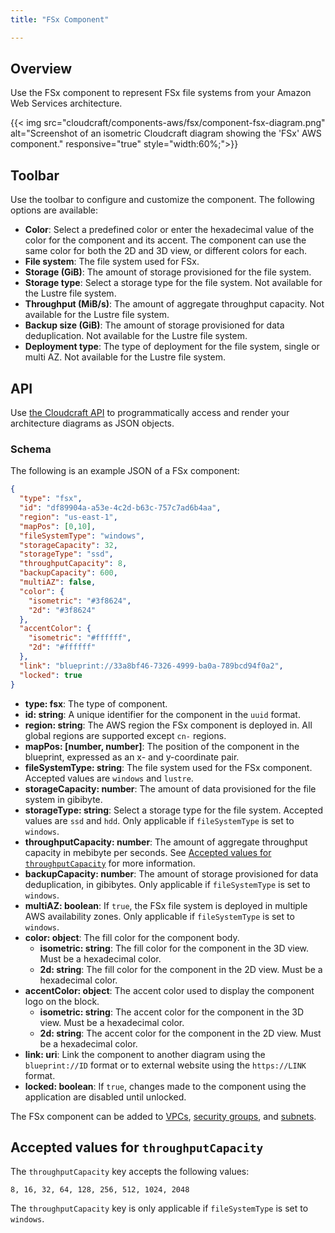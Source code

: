 ```yaml
---
title: "FSx Component"

---
```

## Overview

Use the FSx component to represent FSx file systems from your Amazon Web Services architecture.

{{< img src="cloudcraft/components-aws/fsx/component-fsx-diagram.png" alt="Screenshot of an isometric Cloudcraft diagram showing the 'FSx' AWS component." responsive="true" style="width:60%;">}}

## Toolbar

Use the toolbar to configure and customize the component. The following options are available:

- **Color**: Select a predefined color or enter the hexadecimal value of the color for the component and its accent. The component can use the same color for both the 2D and 3D view, or different colors for each.
- **File system**: The file system used for FSx.
- **Storage (GiB)**: The amount of storage provisioned for the file system.
- **Storage type**: Select a storage type for the file system. Not available for the Lustre file system.
- **Throughput (MiB/s)**: The amount of aggregate throughput capacity. Not available for the Lustre file system.
- **Backup size (GiB)**: The amount of storage provisioned for data deduplication. Not available for the Lustre file system.
- **Deployment type**: The type of deployment for the file system, single or multi AZ. Not available for the Lustre file system.

## API

Use [the Cloudcraft API][1] to programmatically access and render your architecture diagrams as JSON objects.

### Schema

The following is an example JSON of a FSx component:

```json
{
  "type": "fsx",
  "id": "df89904a-a53e-4c2d-b63c-757c7ad6b4aa",
  "region": "us-east-1",
  "mapPos": [0,10],
  "fileSystemType": "windows",
  "storageCapacity": 32,
  "storageType": "ssd",
  "throughputCapacity": 8,
  "backupCapacity": 600,
  "multiAZ": false,
  "color": {
    "isometric": "#3f8624",
    "2d": "#3f8624"
  },
  "accentColor": {
    "isometric": "#ffffff",
    "2d": "#ffffff"
  },
  "link": "blueprint://33a8bf46-7326-4999-ba0a-789bcd94f0a2",
  "locked": true
}
```

- **type: fsx**: The type of component.
- **id: string**: A unique identifier for the component in the `uuid` format.
- **region: string**: The AWS region the FSx component is deployed in. All global regions are supported except `cn-` regions.
- **mapPos: [number, number]**: The position of the component in the blueprint, expressed as an x- and y-coordinate pair.
- **fileSystemType: string**: The file system used for the FSx component. Accepted values are `windows` and `lustre`.
- **storageCapacity: number**: The amount of data provisioned for the file system in gibibyte.
- **storageType: string**: Select a storage type for the file system. Accepted values are `ssd` and `hdd`. Only applicable if `fileSystemType` is set to `windows`.
- **throughputCapacity: number**: The amount of aggregate throughput capacity in mebibyte per seconds. See [Accepted values for `throughputCapacity`](#accepted-values-for-throughputcapacity) for more information.
- **backupCapacity: number**: The amount of storage provisioned for data deduplication, in gibibytes. Only applicable if `fileSystemType` is set to `windows`.
- **multiAZ: boolean**: If `true`, the FSx file system is deployed in multiple AWS availability zones. Only applicable if `fileSystemType` is set to `windows`.
- **color: object**: The fill color for the component body.
  - **isometric: string**: The fill color for the component in the 3D view. Must be a hexadecimal color.
  - **2d: string**: The fill color for the component in the 2D view. Must be a hexadecimal color.
- **accentColor: object**: The accent color used to display the component logo on the block.
  - **isometric: string**: The accent color for the component in the 3D view. Must be a hexadecimal color.
  - **2d: string**: The accent color for the component in the 2D view. Must be a hexadecimal color.
- **link: uri**: Link the component to another diagram using the `blueprint://ID` format or to external website using the `https://LINK` format.
- **locked: boolean**: If `true`, changes made to the component using the application are disabled until unlocked.

The FSx component can be added to [VPCs][2], [security groups][3], and [subnets][4].

## Accepted values for `throughputCapacity`

The `throughputCapacity` key accepts the following values:

```
8, 16, 32, 64, 128, 256, 512, 1024, 2048
```

The `throughputCapacity` key is only applicable if `fileSystemType` is set to `windows`.

[1]: https://developers.cloudcraft.co/
[2]: /cloudcraft/components-aws/vpc/
[3]: /cloudcraft/components-aws/security-group/
[4]: /cloudcraft/components-aws/subnet/
